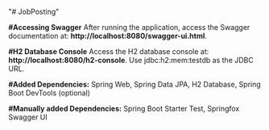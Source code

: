 "# JobPosting" 

**#Accessing Swagger**
After running the application, access the Swagger documentation at: **http://localhost:8080/swagger-ui.html**.

**#H2 Database Console**
Access the H2 database console at: **http://localhost:8080/h2-console**. Use jdbc:h2:mem:testdb as the JDBC URL.

**#Added Dependencies:**
Spring Web, 
Spring Data JPA, 
H2 Database, 
Spring Boot DevTools (optional)

**#Manually added Dependencies:** 
Spring Boot Starter Test, 
Springfox Swagger UI
